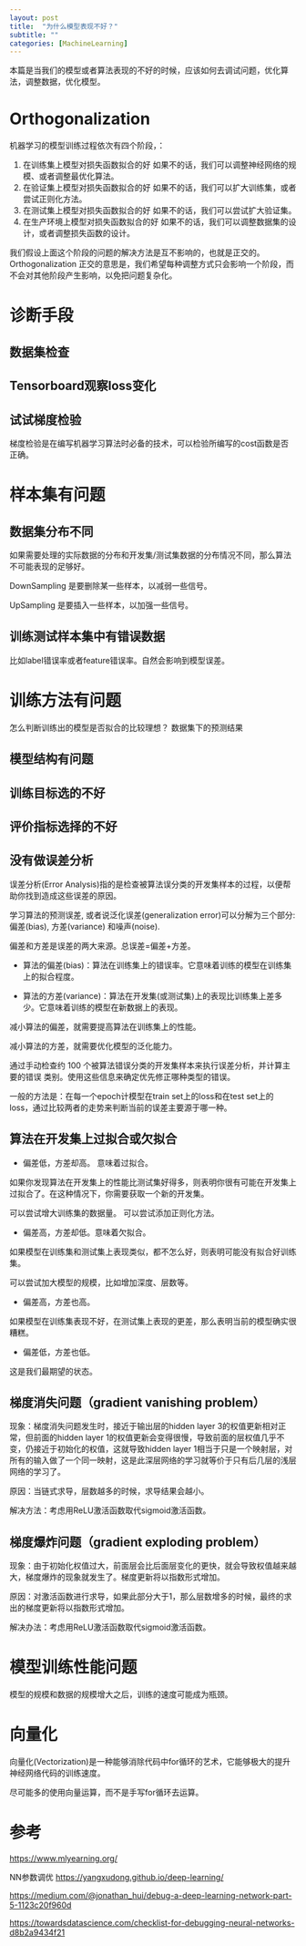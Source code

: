 ```yaml
---
layout: post
title:  "为什么模型表现不好？"
subtitle: ""
categories: [MachineLearning]
---
```


本篇是当我们的模型或者算法表现的不好的时候，应该如何去调试问题，优化算法，调整数据，优化模型。

# Orthogonalization

机器学习的模型训练过程依次有四个阶段，：
1. 在训练集上模型对损失函数拟合的好
如果不的话，我们可以调整神经网络的规模、或者调整最优化算法。
2. 在验证集上模型对损失函数拟合的好
如果不的话，我们可以扩大训练集，或者尝试正则化方法。
3. 在测试集上模型对损失函数拟合的好
如果不的话，我们可以尝试扩大验证集。
4. 在生产环境上模型对损失函数拟合的好
如果不的话，我们可以调整数据集的设计，或者调整损失函数的设计。

我们假设上面这个阶段的问题的解决方法是互不影响的，也就是正交的。
Orthogonalization 正交的意思是，我们希望每种调整方式只会影响一个阶段，而不会对其他阶段产生影响，以免把问题复杂化。

# 诊断手段

## 数据集检查

## Tensorboard观察loss变化

## 试试梯度检验

梯度检验是在编写机器学习算法时必备的技术，可以检验所编写的cost函数是否正确。



# 样本集有问题

## 数据集分布不同

如果需要处理的实际数据的分布和开发集/测试集数据的分布情况不同，那么算法不可能表现的足够好。


DownSampling 是要删除某一些样本，以减弱一些信号。

UpSampling 是要插入一些样本，以加强一些信号。


## 训练测试样本集中有错误数据

比如label错误率或者feature错误率。自然会影响到模型误差。






# 训练方法有问题

怎么判断训练出的模型是否拟合的比较理想？
数据集下的预测结果

## 模型结构有问题


## 训练目标选的不好


## 评价指标选择的不好


## 没有做误差分析

误差分析(Error Analysis) ​​指的是检查被算法误分类的开发集样本的过程，以便帮助你找到造成这些误差的原因。

学习算法的预测误差, 或者说泛化误差(generalization error)可以分解为三个部分: 偏差(bias), 方差(variance) 和噪声(noise).

偏差和方差是误差的两大来源。总误差=偏差+方差。

- 算法的​偏差(bias)：算法在训练集上的错误率。它意味着训练的模型在训练集上的拟合程度。

- 算法的​方差(variance)：算法在开发集(或测试集)上的表现比训练集上差多少。它意味着训练的模型在新数据上的表现。

减小算法的偏差，就需要提高算法在训练集上的性能。

减小算法的方差，就需要优化模型的泛化能力。


通过手动检查约 100 个被算法错误分类的开发集样本来执行误差分析，并计算主要的错误 类别。使用这些信息来确定优先修正哪种类型的错误。

一般的方法是：在每一个epoch计模型在train set上的loss和在test set上的loss，通过比较两者的走势来判断当前的误差主要源于哪一种。



## 算法在开发集上过拟合或欠拟合

- 偏差低，方差却高。 意味着过拟合。

如果你发现算法在开发集上的性能比测试集好得多，则表明你很有可能在开发集上过拟合了。在这种情况下，你需要获取一个新的开发集。

可以尝试增大训练集的数据量。
可以尝试添加正则化方法。


- 偏差高，方差却低。意味着欠拟合。

如果模型在训练集和测试集上表现类似，都不怎么好，则表明可能没有拟合好训练集。

可以尝试加大模型的规模，比如增加深度、层数等。


- 偏差高，方差也高。

如果模型在训练集表现不好，在测试集上表现的更差，那么表明当前的模型确实很糟糕。


- 偏差低，方差也低。

这是我们最期望的状态。






## 梯度消失问题（gradient vanishing problem）

现象：梯度消失问题发生时，接近于输出层的hidden layer 3的权值更新相对正常，但前面的hidden layer 1的权值更新会变得很慢，导致前面的层权值几乎不变，仍接近于初始化的权值，这就导致hidden layer 1相当于只是一个映射层，对所有的输入做了一个同一映射，这是此深层网络的学习就等价于只有后几层的浅层网络的学习了。

原因：当链式求导，层数越多的时候，求导结果会越小。

解决方法：考虑用ReLU激活函数取代sigmoid激活函数。


## 梯度爆炸问题（gradient exploding problem）

现象：由于初始化权值过大，前面层会比后面层变化的更快，就会导致权值越来越大，梯度爆炸的现象就发生了。梯度更新将以指数形式增加。

原因：对激活函数进行求导，如果此部分大于1，那么层数增多的时候，最终的求出的梯度更新将以指数形式增加。

解决办法：考虑用ReLU激活函数取代sigmoid激活函数。





# 模型训练性能问题

模型的规模和数据的规模增大之后，训练的速度可能成为瓶颈。

# 向量化

向量化(Vectorization)是一种能够消除代码中for循环的艺术，它能够极大的提升神经网络代码的训练速度。

尽可能多的使用向量运算，而不是手写for循环去运算。








# 参考

https://www.mlyearning.org/

NN参数调优 https://yangxudong.github.io/deep-learning/

https://medium.com/@jonathan_hui/debug-a-deep-learning-network-part-5-1123c20f960d

https://towardsdatascience.com/checklist-for-debugging-neural-networks-d8b2a9434f21